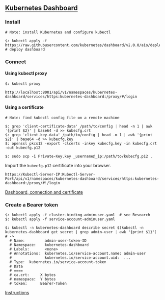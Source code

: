 ## [Kubernetes Dashboard](https://github.com/kubernetes/dashboard)

### Install

```
# Note: install Kubernetes and configure kubectl

$: kubectl apply -f https://raw.githubusercontent.com/kubernetes/dashboard/v2.0.0/aio/deploy/recommended.yaml  # deploy dashboard
```

### Connect

#### Using kubectl proxy

```
$: kubectl proxy
```

```
http://localhost:8001/api/v1/namespaces/kubernetes-dashboard/services/https:kubernetes-dashboard:/proxy/#/login
```

#### Using a certificate

```
# Note: find kubectl config file on a remote machine

$: grep 'client-certificate-data' /path/to/config | head -n 1 | awk '{print $2}' | base64 -d >> kubecfg.crt
$: grep 'client-key-data' /path/to/config | head -n 1 | awk '{print $2}' | base64 -d >> kubecfg.key
$: openssl pkcs12 -export -clcerts -inkey kubecfg.key -in kubecfg.crt -out kubecfg.p12

$: sudo scp -i Private-Key.key _username@_ip:/path/to/kubecfg.p12 .
```

Import the `kubecfg.p12` certificate into your browser.  

```
https://Kubectl-Server-IP:Kubectl-Server-Port/api/v1/namespaces/kubernetes-dashboard/services/https:kubernetes-dashboard:/proxy/#!/login
```

[Dashboard, connection and certificate](Other/RemoteKubernetesDashboard)

### Create a Bearer token

```
$: kubectl apply -f cluster-binding-adminuser.yaml  # see Research
$: kubectl apply -f service-account-adminuser.yaml

$: kubectl -n kubernetes-dashboard describe secret $(kubectl -n kubernetes-dashboard get secret | grep admin-user | awk '{print $1}')  # ->
  # Name:         admin-user-token-ID
  # Namespace:    kubernetes-dashboard
  # Labels:       <none>
  # Annotations:  kubernetes.io/service-account.name: admin-user
  #               kubernetes.io/service-account.uid:  ...
  # Type:  kubernetes.io/service-account-token
  # Data
  # ====
  # ca.crt:     X bytes
  # namespace:  Y bytes
  # token:      Bearer-Token
```

[Instructions](Docs/UserGuide/AccessControl)
